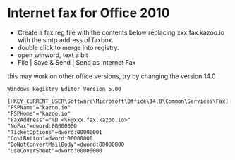 # Internet fax for Office 2010

* Create a fax.reg file with the contents below replacing xxx.fax.kazoo.io with the smtp address of faxbox.
* double click to merge into registry.
* open winword, text a bit
* File | Save & Send | Send as Internet Fax

this may work on other office versions, try by changing the version 14.0
```
Windows Registry Editor Version 5.00

[HKEY_CURRENT_USER\Software\Microsoft\Office\14.0\Common\Services\Fax]
"FSPName"="kazoo.io"
"FSPHome"="kazoo.io"
"FaxAddress"="%D <%F@xxx.fax.kazoo.io>"
"NoFax"=dword:00000000
"TicketOptions"=dword:00000001
"CostButton"=dword:00000000
"DoNotConvertMailBody"=dword:00000000
"UseCoverSheet"=dword:00000000

```
